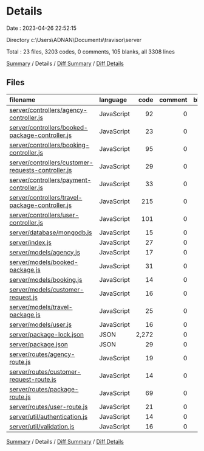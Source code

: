 # Details

Date : 2023-04-26 22:52:15

Directory c:\\Users\\ADNAN\\Documents\\travisor\\server

Total : 23 files,  3203 codes, 0 comments, 105 blanks, all 3308 lines

[Summary](results.md) / Details / [Diff Summary](diff.md) / [Diff Details](diff-details.md)

## Files
| filename | language | code | comment | blank | total |
| :--- | :--- | ---: | ---: | ---: | ---: |
| [server/controllers/agency-controller.js](/server/controllers/agency-controller.js) | JavaScript | 92 | 0 | 4 | 96 |
| [server/controllers/booked-package-controller.js](/server/controllers/booked-package-controller.js) | JavaScript | 23 | 0 | 3 | 26 |
| [server/controllers/booking-controller.js](/server/controllers/booking-controller.js) | JavaScript | 95 | 0 | 9 | 104 |
| [server/controllers/customer-requests-controller.js](/server/controllers/customer-requests-controller.js) | JavaScript | 29 | 0 | 3 | 32 |
| [server/controllers/payment-controller.js](/server/controllers/payment-controller.js) | JavaScript | 33 | 0 | 6 | 39 |
| [server/controllers/travel-package-controller.js](/server/controllers/travel-package-controller.js) | JavaScript | 215 | 0 | 16 | 231 |
| [server/controllers/user-controller.js](/server/controllers/user-controller.js) | JavaScript | 101 | 0 | 8 | 109 |
| [server/database/mongodb.js](/server/database/mongodb.js) | JavaScript | 15 | 0 | 3 | 18 |
| [server/index.js](/server/index.js) | JavaScript | 27 | 0 | 2 | 29 |
| [server/models/agency.js](/server/models/agency.js) | JavaScript | 17 | 0 | 3 | 20 |
| [server/models/booked-package.js](/server/models/booked-package.js) | JavaScript | 31 | 0 | 3 | 34 |
| [server/models/booking.js](/server/models/booking.js) | JavaScript | 14 | 0 | 4 | 18 |
| [server/models/customer-request.js](/server/models/customer-request.js) | JavaScript | 16 | 0 | 3 | 19 |
| [server/models/travel-package.js](/server/models/travel-package.js) | JavaScript | 25 | 0 | 3 | 28 |
| [server/models/user.js](/server/models/user.js) | JavaScript | 16 | 0 | 3 | 19 |
| [server/package-lock.json](/server/package-lock.json) | JSON | 2,272 | 0 | 1 | 2,273 |
| [server/package.json](/server/package.json) | JSON | 29 | 0 | 1 | 30 |
| [server/routes/agency-route.js](/server/routes/agency-route.js) | JavaScript | 19 | 0 | 7 | 26 |
| [server/routes/customer-request-route.js](/server/routes/customer-request-route.js) | JavaScript | 14 | 0 | 3 | 17 |
| [server/routes/package-route.js](/server/routes/package-route.js) | JavaScript | 69 | 0 | 10 | 79 |
| [server/routes/user-route.js](/server/routes/user-route.js) | JavaScript | 21 | 0 | 7 | 28 |
| [server/util/authentication.js](/server/util/authentication.js) | JavaScript | 14 | 0 | 1 | 15 |
| [server/util/validation.js](/server/util/validation.js) | JavaScript | 16 | 0 | 2 | 18 |

[Summary](results.md) / Details / [Diff Summary](diff.md) / [Diff Details](diff-details.md)